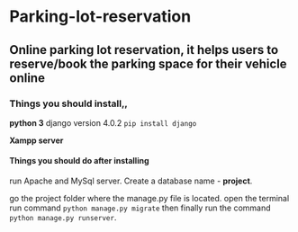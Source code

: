 # Parking-lot-reservation
## Online parking lot reservation, it helps users to reserve/book the parking space for their vehicle online

### Things you should install,,

**python 3**
django version 4.0.2 `pip install django`

**Xampp server**

#### Things you should do after installing 

run Apache and MySql server.
Create a database name - **project**.

go the project folder where the manage.py file is located.
open the terminal run command `python manage.py migrate`
then finally run the command `python manage.py runserver`.
